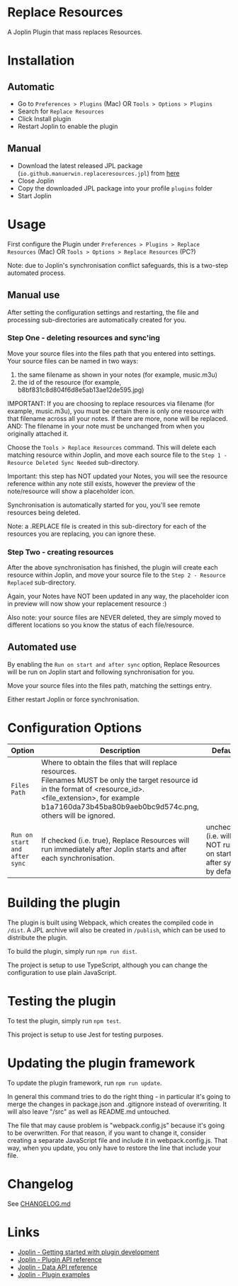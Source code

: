 # Replace Resources
A Joplin Plugin that mass replaces Resources.

# Installation

## Automatic

- Go to `Preferences > Plugins` (Mac) OR `Tools > Options > Plugins`
- Search for `Replace Resources`
- Click Install plugin
- Restart Joplin to enable the plugin

## Manual

- Download the latest released JPL package (`io.github.manuerwin.replaceresources.jpl`) from [here](https://github.com/manuerwin/joplin-plugin-replace-resources/releases/latest)
- Close Joplin
- Copy the downloaded JPL package into your profile `plugins` folder
- Start Joplin

# Usage

First configure the Plugin under `Preferences > Plugins > Replace Resources` (Mac) OR `Tools > Options > Replace Resources` (PC?)

Note: due to Joplin's synchronisation conflict safeguards, this is a two-step automated process.

## Manual use
After setting the configuration settings and restarting, the file and processing sub-directories are automatically created for you.

### Step One - deleting resources and sync'ing
Move your source files into the files path that you entered into settings. Your source files can be named in two ways:
1) the same filename as shown in your notes (for example, music.m3u)
2) the id of the resource (for example, b8bf831c8d804f6d8e5ab13ae12de595.jpg)

IMPORTANT: If you are choosing to replace resources via filename (for example, music.m3u), you must be certain there is only one resource with that filename across all your notes. If there are more, none will be replaced.
AND: The filename in your note must be unchanged from when you originally attached it.

Choose the `Tools > Replace Resources` command.
This will delete each matching resource within Joplin, and move each source file to the `Step 1 - Resource Deleted Sync Needed` sub-directory.

Important: this step has NOT updated your Notes, you will see the resource reference within any note still exists, however the preview of the note/resource will show a placeholder icon.

Synchronisation is automatically started for you, you'll see remote resources being deleted.

Note: a .REPLACE file is created in this sub-directory for each of the resources you are replacing, you can ignore these.

### Step Two - creating resources
After the above synchronisation has finished, the plugin will create each resource within Joplin, and move your source file to the `Step 2 - Resource Replaced` sub-directory.

Again, your Notes have NOT been updated in any way, the placeholder icon in preview will now show your replacement resource :)

Also note: your source files are NEVER deleted, they are simply moved to different locations so you know the status of each file/resource.

## Automated use

By enabling the `Run on start and after sync` option, Replace Resources will be run on Joplin start and following synchronisation for you.

Move your source files into the files path, matching the settings entry.

Either restart Joplin or force synchronisation.

# Configuration Options

| Option          | Description | Default  |
| --------------- | ----------- | -------  |
| `Files Path`    | Where to obtain the files that will replace resources. <br>Filenames MUST be only the target resource id in the format of <resource_id>.<file_extension>, for example b1a7160da73b45ba80b9aeb0bc9d574c.png, others will be ignored. |       |
| `Run on start and after sync`  | If checked (i.e. true), Replace Resources will run immediately after Joplin starts and after each synchronisation.    | unchecked (i.e. will NOT run on start or after sync by default) |

# Building the plugin

The plugin is built using Webpack, which creates the compiled code in `/dist`.
A JPL archive will also be created in `/publish`, which can be used to distribute the plugin.

To build the plugin, simply run `npm run dist`.

The project is setup to use TypeScript, although you can change the configuration to use plain JavaScript.

# Testing the plugin

To test the plugin, simply run `npm test`.

This project is setup to use Jest for testing purposes.

# Updating the plugin framework

To update the plugin framework, run `npm run update`.

In general this command tries to do the right thing - in particular it's going to merge the changes in package.json and .gitignore instead of overwriting. It will also leave "/src" as well as README.md untouched.

The file that may cause problem is "webpack.config.js" because it's going to be overwritten. For that reason, if you want to change it, consider creating a separate JavaScript file and include it in webpack.config.js. That way, when you update, you only have to restore the line that include your file.

# Changelog

See [CHANGELOG.md](CHANGELOG.md)

# Links

- [Joplin - Getting started with plugin development](https://joplinapp.org/api/get_started/plugins/)
- [Joplin - Plugin API reference](https://joplinapp.org/api/references/plugin_api/classes/joplin.html)
- [Joplin - Data API reference](https://joplinapp.org/api/references/rest_api/)
- [Joplin - Plugin examples](https://github.com/laurent22/joplin/tree/dev/packages/app-cli/tests/support/plugins)
